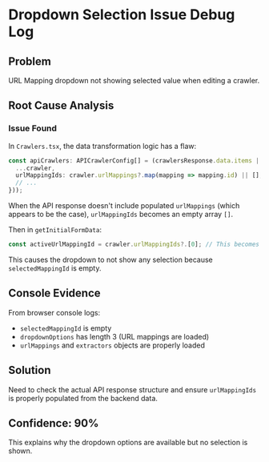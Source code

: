 # Dropdown Selection Issue Debug Log

## Problem
URL Mapping dropdown not showing selected value when editing a crawler.

## Root Cause Analysis

### Issue Found
In `Crawlers.tsx`, the data transformation logic has a flaw:

```typescript
const apiCrawlers: APICrawlerConfig[] = (crawlersResponse.data.items || []).map(crawler => ({
  ...crawler,
  urlMappingIds: crawler.urlMappings?.map(mapping => mapping.id) || [],
  // ...
}));
```

When the API response doesn't include populated `urlMappings` (which appears to be the case), `urlMappingIds` becomes an empty array `[]`.

Then in `getInitialFormData`:
```typescript
const activeUrlMappingId = crawler.urlMappingIds?.[0]; // This becomes undefined
```

This causes the dropdown to not show any selection because `selectedMappingId` is empty.

## Console Evidence
From browser console logs:
- `selectedMappingId` is empty
- `dropdownOptions` has length 3 (URL mappings are loaded)
- `urlMappings` and `extractors` objects are properly loaded

## Solution
Need to check the actual API response structure and ensure `urlMappingIds` is properly populated from the backend data.

## Confidence: 90%
This explains why the dropdown options are available but no selection is shown.